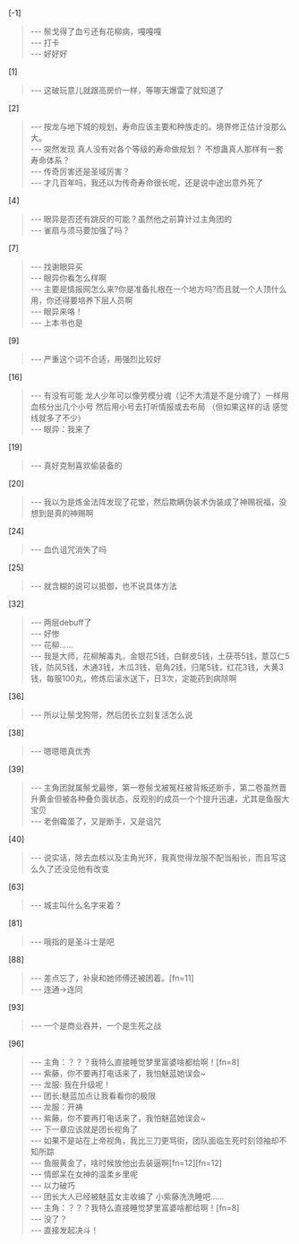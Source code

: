 
[-1] 
>--- 鬃戈得了血亏还有花柳病，嘎嘎嘎<br>
>--- 打卡<br>
>--- 好好好<br>

[1] 
>--- 这破玩意儿就跟高房价一样，等哪天爆雷了就知道了<br>

[2] 
>--- 按龙与地下城的规划，寿命应该主要和种族走的。境界修正估计没那么大。<br>
>--- 突然发现 真人没有对各个等级的寿命做规划？  不想蛊真人那样有一套寿命体系？<br>
>--- 传奇厉害还是圣域厉害？<br>
>--- 才几百年吗，我还以为传奇寿命很长呢，还是说中途出意外死了<br>

[4] 
>--- 眼异是否还有跳反的可能？虽然他之前算计过主角团的<br>
>--- 雀扇与须马要加强了吗？<br>

[7] 
>--- 找谢眼异买<br>
>--- 眼异你看怎么样啊<br>
>--- 主要是情报网怎么来?你是准备扎根在一个地方吗?而且就一个人顶什么用，你还得要培养下层人员啊<br>
>--- 眼异来咯！<br>
>--- 上本书也是<br>

[9] 
>--- 严重这个词不合适，用强烈比较好<br>

[16] 
>--- 有没有可能 龙人少年可以像劳模分魂（记不大清是不是分魂了）一样用血核分出几个小号 然后用小号去打听情报或去布局  （但如果这样的话 感觉线就多了不少）<br>
>--- 眼异：我来了<br>

[19] 
>--- 真好克制喜欢偷装备的<br>

[20] 
>--- 我以为是炼金法阵发现了花堂，然后欺瞒伪装术伪装成了神赐祝福，没想到是真的神赐啊<br>

[24] 
>--- 血仇诅咒消失了吗<br>

[25] 
>--- 就含糊的说可以抵御，也不说具体方法<br>

[32] 
>--- 两层debuff了<br>
>--- 好惨<br>
>--- 花柳……<br>
>--- 我是大师，花柳解毒丸，金银花5钱，白鲜皮5钱，土茯苓5钱，薏苡仁5钱，防风5钱，木通3钱，木瓜3钱，皂角2钱，归尾5钱，红花3钱，大黄3钱，每服100丸，修炼后滚水送下，日3次，定能药到病除啊<br>

[36] 
>--- 所以让鬃戈狗带，然后团长立刻复活怎么说<br>

[38] 
>--- 嗯嗯嗯真优秀<br>

[39] 
>--- 主角团就属鬃戈最惨，第一卷鬃戈被冤枉被背叛还断手，第二卷虽然晋升黄金但被各种叠负面状态，反观别的成员一个个提升迅速，尤其是鱼服大宝贝<br>
>--- 老倒霉蛋了，又是断手，又是诅咒<br>

[40] 
>--- 说实话，除去血核以及主角光环，我真觉得龙服不配当船长，而且写这么久了还没见他有改变<br>

[63] 
>--- 城主叫什么名字来着？<br>

[81] 
>--- 哦指的是圣斗士是吧<br>

[88] 
>--- 差点忘了，补泉和她师傅还被困着。[fn=11]<br>
>--- 连通→连同<br>

[93] 
>--- 一个是商业吞并，一个是生死之战<br>

[96] 
>--- 主角：？？？我特么直接睡觉梦里富婆啥都给啊！[fn=8]<br>
>--- 紫藤，你不要再打电话来了，我怕魅蓝她误会~<br>
>--- 龙服: 我在升级呢！<br>
>--- 团长:魅蓝加点让我看看你的极限<br>
>--- 龙服：开祷<br>
>--- 紫藤，你不要再打电话来了，我怕魅蓝她误会~<br>
>--- 下一章应该就是团长视角了<br>
>--- 如果不是站在上帝视角，我比三刀更骂街，团队面临生死时刻领袖却不知所踪<br>
>--- 鱼服黄金了，啥时候放他出去装逼啊[fn=12][fn=12]<br>
>--- 情郎呆在女神的温柔乡里呢<br>
>--- 以力破巧<br>
>--- 团长大人已经被魅蓝女主收编了 小紫藤洗洗睡吧……<br>
>--- 主角：？？？我特么直接睡觉梦里富婆啥都给啊！[fn=8]<br>
>--- 没了？<br>
>--- 直接发起决斗！<br>
